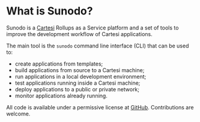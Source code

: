 # What is Sunodo?

Sunodo is a [Cartesi](https://cartesi.io) Rollups as a Service platform and a set of tools to improve the development workflow of Cartesi applications.

The main tool is the `sunodo` command line interface (CLI) that can be used to:

-   create applications from templates;
-   build applications from source to a Cartesi machine;
-   run applications in a local development environment;
-   test applications running inside a Cartesi machine;
-   deploy applications to a public or private network;
-   monitor applications already running.

All code is available under a permissive license at [GitHub](https://github.com/sunodo/sunodo/). Contributions are welcome.
